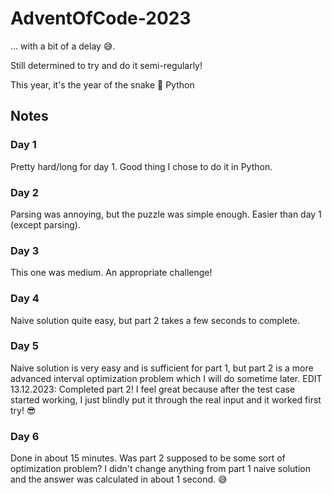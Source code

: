 # AdventOfCode-2023

... with a bit of a delay 😅.

Still determined to try and do it semi-regularly!

This year, it's the year of the snake 🐍 Python


## Notes

### Day 1

Pretty hard/long for day 1. Good thing I chose to do it in Python.

### Day 2

Parsing was annoying, but the puzzle was simple enough. Easier than day 1 (except parsing).

### Day 3

This one was medium. An appropriate challenge!

### Day 4

Naive solution quite easy, but part 2 takes a few seconds to complete.


### Day 5

Naive solution is very easy and is sufficient for part 1, but part 2 is a more advanced interval optimization problem which I will do sometime later.
EDIT 13.12.2023: Completed part 2! I feel great because after the test case started working, I just blindly put it through the real input and it worked first try! 😎 

### Day 6

Done in about 15 minutes. Was part 2 supposed to be some sort of optimization problem? I didn't change anything from part 1 naive solution and the answer was calculated in about 1 second. 😅